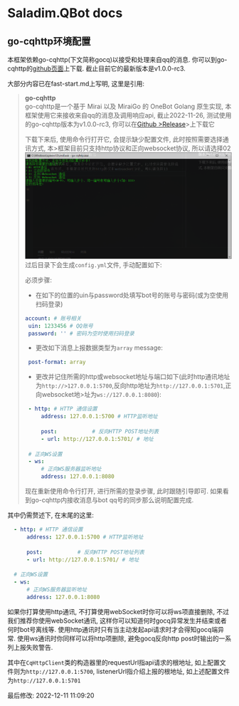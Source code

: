 # Saladim.QBot docs

## go-cqhttp环境配置

本框架依赖go-cqhttp(下文简称gocq)以接受和处理来自qq的消息.
你可以到go-cqhttp的[github页面](https://github.com/Mrs4s/go-cqhttp/releases/tag/v1.0.0-rc3)上下载. 截止目前它的最新版本是v1.0.0-rc3.

大部分内容已在fast-start.md上写明, 这里是引用:

>**go-cqhttp**  
>go-cqhttp是一个基于 Mirai 以及 MiraiGo 的 OneBot Golang 原生实现, 
>本框架使用它来接收来自qq的消息及调用响应api, 
>截止2022-11-26, 测试使用的go-cqhttp版本为v1.0.0-rc3, 你可以在[Github >Release](https://github.com/Mrs4s/go-cqhttp/releases/tag/v1.0.0-rc3)>上下载它  
>
>下载下来后, 使用命令行打开它, 会提示缺少配置文件, 此时按照需要选择通讯方式, 本>框架目前只支持http协议和正向websocket协议, 所以请选择02
>![config](../config-show.png)
>过后目录下会生成`config.yml`文件, 手动配置如下:
>
>必须步骤:
>- 在如下的位置的uin与password处填写bot号的账号与密码(或为空使用扫码登录)
>```yml
>account: # 账号相关
>  uin: 1233456 # QQ账号
>  password: '' # 密码为空时使用扫码登录
>```
>- 更改如下消息上报数据类型为`array`
>message:
>```yml
>  post-format: array
>```
>- 更改并记住所需的http或websocket地址与端口如下(此时http通讯地址为`http://>127.0.0.1:5700`,反向http地址为`http://127.0.0.1:5701`,正向websocket地>址为`ws://127.0.0.1:8080`):
>```yml
>  - http: # HTTP 通信设置
>      address: 127.0.0.1:5700 # HTTP监听地址
>
>      post:           # 反向HTTP POST地址列表
>      - url: http://127.0.0.1:5701/ # 地址
>
>  # 正向WS设置
>  - ws:
>      # 正向WS服务器监听地址
>      address: 127.0.0.1:8080
>
>```
>
>现在重新使用命令行打开, 进行所需的登录步骤, 此时跟随引导即可.
>如果看到go-cqhttp内接收消息与bot qq号的同步那么说明配置完成.

其中仍需赘述下, 在末尾的这里:
```yml
  - http: # HTTP 通信设置
      address: 127.0.0.1:5700 # HTTP监听地址

      post:           # 反向HTTP POST地址列表
      - url: http://127.0.0.1:5701/ # 地址

  # 正向WS设置
  - ws:
      # 正向WS服务器监听地址
      address: 127.0.0.1:8080

```
如果你打算使用http通讯, 不打算使用webSocket时你可以将ws项直接删除, 不过我们推荐你使用webSocket通讯, 这样你可以知道何时gocq异常发生并结束或者何时bot号离线等. 使用http通讯时只有当主动发起api请求时才会得知gocq端异常. 使用ws通讯时你同样可以将http项删除, 避免gocq反向http post时输出的一系列上报失败警告.

其中在`CqHttpClient`类的构造器里的requestUrl指api请求的根地址, 如上配置文件则为`http://127.0.0.1:5700`, listenerUrl指介绍上报的根地址, 如上述配置文件为`http://127.0.0.1:5701`

最后修改: 2022-12-11 11:09:20